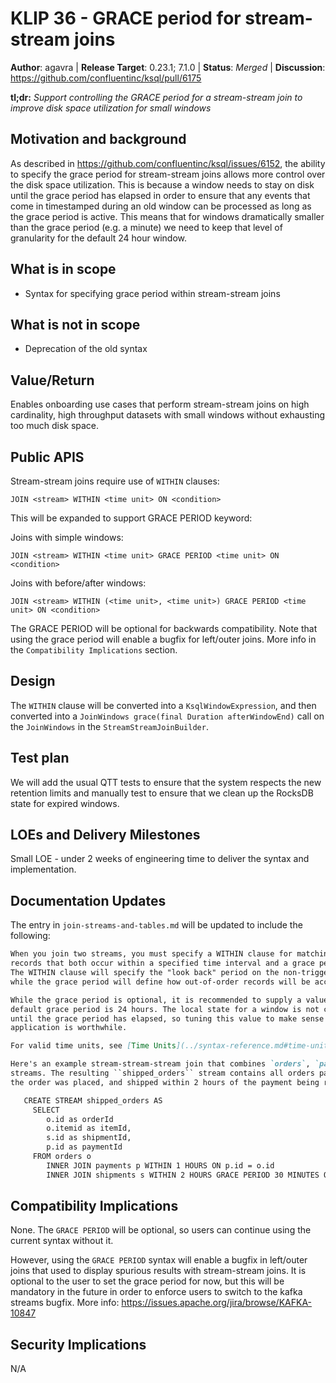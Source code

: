 # KLIP 36 - GRACE period for stream-stream joins

**Author**: agavra | 
**Release Target**: 0.23.1; 7.1.0 | 
**Status**: _Merged_ | 
**Discussion**: https://github.com/confluentinc/ksql/pull/6175

**tl;dr:** _Support controlling the GRACE period for a stream-stream join to improve disk space
utilization for small windows_
           
## Motivation and background

As described in https://github.com/confluentinc/ksql/issues/6152, the ability to specify
the grace period for stream-stream joins allows more control over the disk space utilization.
This is because a window needs to stay on disk until the grace period has elapsed in order to
ensure that any events that come in timestamped during an old window can be processed as long
as the grace period is active. This means that for windows dramatically smaller than the grace
period (e.g. a minute) we need to keep that level of granularity for the default 24 hour window.

## What is in scope

- Syntax for specifying grace period within stream-stream joins

## What is not in scope

- Deprecation of the old syntax

## Value/Return

Enables onboarding use cases that perform stream-stream joins on high cardinality, high throughput
datasets with small windows without exhausting too much disk space.

## Public APIS

Stream-stream joins require use of `WITHIN` clauses:

```
JOIN <stream> WITHIN <time unit> ON <condition>
```

This will be expanded to support GRACE PERIOD keyword:

Joins with simple windows:
```
JOIN <stream> WITHIN <time unit> GRACE PERIOD <time unit> ON <condition>
```

Joins with before/after windows:
```
JOIN <stream> WITHIN (<time unit>, <time unit>) GRACE PERIOD <time unit> ON <condition>
```

The GRACE PERIOD will be optional for backwards compatibility. Note that using the grace period
will enable a bugfix for left/outer joins. More info in the `Compatibility Implications` section.

## Design

The `WITHIN` clause will be converted into a `KsqlWindowExpression`, and then converted into
a `JoinWindows grace(final Duration afterWindowEnd)` call on the `JoinWindows` in the 
`StreamStreamJoinBuilder`.

## Test plan

We will add the usual QTT tests to ensure that the system respects the new retention limits
and manually test to ensure that we clean up the RocksDB state for expired windows.

## LOEs and Delivery Milestones

Small LOE - under 2 weeks of engineering time to deliver the syntax and implementation.

## Documentation Updates

The entry in `join-streams-and-tables.md` will be updated to include the following:

```md
When you join two streams, you must specify a WITHIN clause for matching
records that both occur within a specified time interval and a grace period. 
The WITHIN clause will specify the "look back" period on the non-triggering stream 
while the grace period will define how out-of-order records will be accepted.

While the grace period is optional, it is recommended to supply a value, otherwise the
default grace period is 24 hours. The local state for a window is not cleaned up
until the grace period has elapsed, so tuning this value to make sense for your specific
application is worthwhile.

For valid time units, see [Time Units](../syntax-reference.md#time-units).

Here's an example stream-stream-stream join that combines `orders`, `payments` and `shipments` 
streams. The resulting ``shipped_orders`` stream contains all orders paid within 1 hour of when
the order was placed, and shipped within 2 hours of the payment being received. 

   CREATE STREAM shipped_orders AS
     SELECT 
        o.id as orderId 
        o.itemid as itemId,
        s.id as shipmentId,
        p.id as paymentId
     FROM orders o
        INNER JOIN payments p WITHIN 1 HOURS ON p.id = o.id
        INNER JOIN shipments s WITHIN 2 HOURS GRACE PERIOD 30 MINUTES ON s.id = o.id;
```

## Compatibility Implications

None. The `GRACE PERIOD` will be optional, so users can continue using the current syntax without
it.

However, using the `GRACE PERIOD` syntax will enable a bugfix in left/outer joins that used to
display spurious results with stream-stream joins. It is optional to the user to set the grace
period for now, but this will be mandatory in the future in order to enforce users to switch
to the kafka streams bugfix. More info: https://issues.apache.org/jira/browse/KAFKA-10847

## Security Implications

N/A

